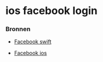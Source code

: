 # ios facebook login

### Bronnen

- [Facebook swift](https://developers.facebook.com/docs/swift/login)

- [Facebook ios](https://developers.facebook.com/docs/facebook-login/ios)
